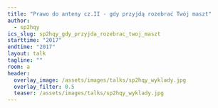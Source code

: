 ```yaml
---
title: "Prawo do anteny cz.II - gdy przyjdą rozebrać Twój maszt"
author: 
  - sp2hqy
ics_slug: sp2hqy_gdy_przyjda_rozebrac_twoj_maszt
starttime: "2017"
endtime: "2017"
layout: talk
tagline: ""
room: a
header:
  overlay_image: /assets/images/talks/sp2hqy_wyklady.jpg
  overlay_filter: 0.5
  teaser: /assets/images/talks/sp2hqy_wyklady.jpg
---
```

